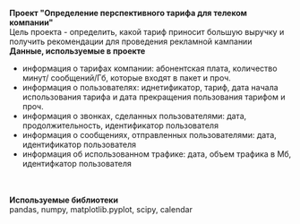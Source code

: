 **Проект "Определение перспективного тарифа для телеком компании"**<br>
Цель проекта - определить, какой тариф приносит большую выручку и получить рекомендации для проведения рекламной кампании<br>
**Данные, используемые в проекте**<br>
 - информация о тарифах компании: абонентская плата, количество минут/ сообщений/Гб, которые входят в пакет и проч.
 - информация о пользователях: иднетификатор, тариф, дата начала использования тарифа и дата прекращения пользования тарифом и проч.
 - информация о звонках, сделанных пользователями: дата, продолжительность, идентификатор пользователя 
 - информация о сообщениях, отправленных пользователями: дата, идентификатор пользователя 
 - информация об использованном трафике: дата, объем трафика в Мб, идентифкатор пользователя

<br><br>
**Используемые библиотеки**<br>
pandas, numpy, matplotlib.pyplot, scipy, calendar
